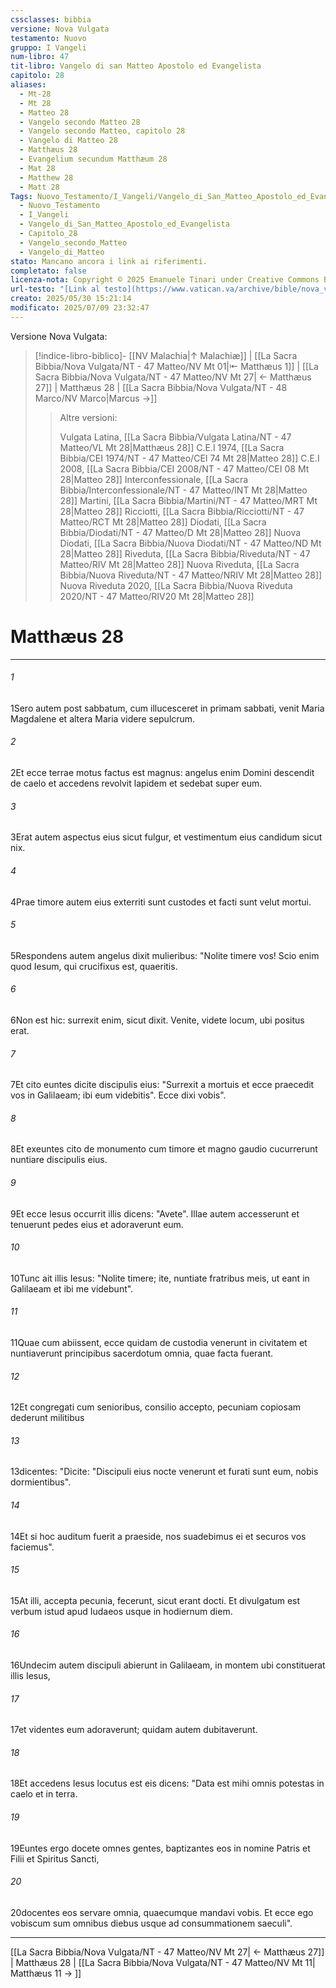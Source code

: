```yaml
---
cssclasses: bibbia
versione: Nova Vulgata
testamento: Nuovo
gruppo: I Vangeli
num-libro: 47
tit-libro: Vangelo di san Matteo Apostolo ed Evangelista
capitolo: 28
aliases:
  - Mt-28
  - Mt 28
  - Matteo 28
  - Vangelo secondo Matteo 28
  - Vangelo secondo Matteo, capitolo 28
  - Vangelo di Matteo 28
  - Matthæus 28
  - Evangelium secundum Matthæum 28
  - Mat 28
  - Matthew 28
  - Matt 28
Tags: Nuovo_Testamento/I_Vangeli/Vangelo_di_San_Matteo_Apostolo_ed_Evangelista/Capitolo_28
  - Nuovo_Testamento
  - I_Vangeli
  - Vangelo_di_San_Matteo_Apostolo_ed_Evangelista
  - Capitolo_28
  - Vangelo_secondo_Matteo
  - Vangelo_di_Matteo
stato: Mancano ancora i link ai riferimenti.
completato: false
licenza-nota: Copyright © 2025 Emanuele Tinari under Creative Commons BY-NC-SA 4.0 https://creativecommons.org/licenses/by-nc-sa/4.0/
url-testo: "[Link al testo](https://www.vatican.va/archive/bible/nova_vulgata/documents/nova-vulgata_nt_evang-matthaeum_lt.html)"
creato: 2025/05/30 15:21:14
modificato: 2025/07/09 23:32:47
---
```


Versione Nova Vulgata:
> [!indice-libro-biblico]- [[NV Malachia|↑ Malachiæ]] | [[La Sacra Bibbia/Nova Vulgata/NT - 47 Matteo/NV Mt 01|⇤ Matthæus 1]] | [[La Sacra Bibbia/Nova Vulgata/NT - 47 Matteo/NV Mt 27| ← Matthæus 27]] | Matthæus 28 | [[La Sacra Bibbia/Nova Vulgata/NT - 48 Marco/NV Marco|Marcus  →]]
>> <span class="verde">Altre versioni:</span>
>>
>> Vulgata Latina, [[La Sacra Bibbia/Vulgata Latina/NT - 47 Matteo/VL Mt 28|Matthæus 28]]
>> C.E.I 1974, [[La Sacra Bibbia/CEI 1974/NT - 47 Matteo/CEI 74 Mt 28|Matteo 28]]
>> C.E.I 2008, [[La Sacra Bibbia/CEI 2008/NT - 47 Matteo/CEI 08 Mt 28|Matteo 28]]
>> Interconfessionale, [[La Sacra Bibbia/Interconfessionale/NT - 47 Matteo/INT Mt 28|Matteo 28]]
>> Martini, [[La Sacra Bibbia/Martini/NT - 47 Matteo/MRT Mt 28|Matteo 28]]
>> Ricciotti, [[La Sacra Bibbia/Ricciotti/NT - 47 Matteo/RCT Mt 28|Matteo 28]]
>> Diodati, [[La Sacra Bibbia/Diodati/NT - 47 Matteo/D Mt 28|Matteo 28]]
>> Nuova Diodati, [[La Sacra Bibbia/Nuova Diodati/NT - 47 Matteo/ND Mt 28|Matteo 28]]
>> Riveduta, [[La Sacra Bibbia/Riveduta/NT - 47 Matteo/RIV Mt 28|Matteo 28]]
>> Nuova Riveduta, [[La Sacra Bibbia/Nuova Riveduta/NT - 47 Matteo/NRIV Mt 28|Matteo 28]]
>> Nuova Riveduta 2020, [[La Sacra Bibbia/Nuova Riveduta 2020/NT - 47 Matteo/RIV20 Mt 28|Matteo 28]]

# Matthæus 28

***

###### 1
<span class=vrs>1</span>Sero autem post sabbatum, cum illucesceret in primam sabbati, venit Maria Magdalene et altera Maria videre sepulcrum.
###### 2
<span class=vrs>2</span>Et ecce terrae motus factus est magnus: angelus enim Domini descendit de caelo et accedens revolvit lapidem et sedebat super eum.
###### 3
<span class=vrs>3</span>Erat autem aspectus eius sicut fulgur, et vestimentum eius candidum sicut nix.
###### 4
<span class=vrs>4</span>Prae timore autem eius exterriti sunt custodes et facti sunt velut mortui.
###### 5
<span class=vrs>5</span>Respondens autem angelus dixit mulieribus: "Nolite timere vos! Scio enim quod Iesum, qui crucifixus est, quaeritis.
###### 6
<span class=vrs>6</span>Non est hic: surrexit enim, sicut dixit. Venite, videte locum, ubi positus erat.
###### 7
<span class=vrs>7</span>Et cito euntes dicite discipulis eius: "Surrexit a mortuis et ecce praecedit vos in Galilaeam; ibi eum videbitis". Ecce dixi vobis".
###### 8
<span class=vrs>8</span>Et exeuntes cito de monumento cum timore et magno gaudio cucurrerunt nuntiare discipulis eius.
###### 9
<span class=vrs>9</span>Et ecce Iesus occurrit illis dicens: "Avete". Illae autem accesserunt et tenuerunt pedes eius et adoraverunt eum.
###### 10
<span class=vrs>10</span>Tunc ait illis Iesus: "Nolite timere; ite, nuntiate fratribus meis, ut eant in Galilaeam et ibi me videbunt".
###### 11
<span class=vrs>11</span>Quae cum abiissent, ecce quidam de custodia venerunt in civitatem et nuntiaverunt principibus sacerdotum omnia, quae facta fuerant.
###### 12
<span class=vrs>12</span>Et congregati cum senioribus, consilio accepto, pecuniam copiosam dederunt militibus
###### 13
<span class=vrs>13</span>dicentes: "Dicite: "Discipuli eius nocte venerunt et furati sunt eum, nobis dormientibus".
###### 14
<span class=vrs>14</span>Et si hoc auditum fuerit a praeside, nos suadebimus ei et securos vos faciemus".
###### 15
<span class=vrs>15</span>At illi, accepta pecunia, fecerunt, sicut erant docti. Et divulgatum est verbum istud apud Iudaeos usque in hodiernum diem.
###### 16
<span class=vrs>16</span>Undecim autem discipuli abierunt in Galilaeam, in montem ubi constituerat illis Iesus,
###### 17
<span class=vrs>17</span>et videntes eum adoraverunt; quidam autem dubitaverunt.
###### 18
<span class=vrs>18</span>Et accedens Iesus locutus est eis dicens: "Data est mihi omnis potestas in caelo et in terra.
###### 19
<span class=vrs>19</span>Euntes ergo docete omnes gentes, baptizantes eos in nomine Patris et Filii et Spiritus Sancti,
###### 20
<span class=vrs>20</span>docentes eos servare omnia, quaecumque mandavi vobis. Et ecce ego vobiscum sum omnibus diebus usque ad consummationem saeculi".

***

[[La Sacra Bibbia/Nova Vulgata/NT - 47 Matteo/NV Mt 27| ← Matthæus 27]] | Matthæus 28 | [[La Sacra Bibbia/Nova Vulgata/NT - 47 Matteo/NV Mt 11| Matthæus 11 → ]]